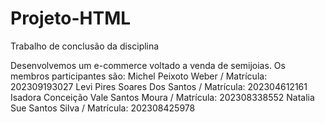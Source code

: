 # Projeto-HTML
Trabalho de conclusão da disciplina

Desenvolvemos um e-commerce voltado a venda de semijoias.
Os membros participantes são:
Michel Peixoto Weber / Matrícula: 202309193027
Levi Pires Soares Dos Santos / Matrícula: 202304612161
Isadora Conceição Vale Santos Moura / Matrícula: 202308338552
Natalia Sue Santos Silva / Matrícula: 202308425978
